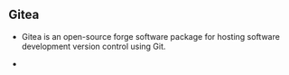 ## Gitea

- Gitea is an open-source forge software package for hosting software development version control using Git.

-